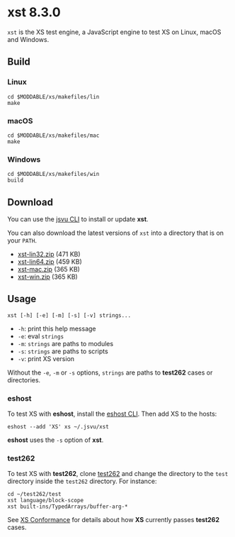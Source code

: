 # xst 8.3.0

`xst` is the XS test engine, a JavaScript engine to test XS on Linux, macOS and Windows.

## Build

### Linux 

	cd $MODDABLE/xs/makefiles/lin
	make

### macOS 

	cd $MODDABLE/xs/makefiles/mac
	make
	
### Windows 

	cd $MODDABLE/xs/makefiles/win
	build

## Download

You can use the [jsvu CLI](https://github.com/GoogleChromeLabs/jsvu) to install or update  **xst**.  

You can also download the latest versions of `xst` into a directory that is on your `PATH`.

- [xst-lin32.zip](http://moddable.com/release/binaries/xst-lin32.zip) (471 KB)
- [xst-lin64.zip](http://moddable.com/release/binaries/xst-lin64.zip) (459 KB)
- [xst-mac.zip](http://moddable.com/release/binaries/xst-mac.zip) (365 KB)
- [xst-win.zip](http://moddable.com/release/binaries/xst-win.zip) (365 KB)


## Usage

	xst [-h] [-e] [-m] [-s] [-v] strings...

- `-h`: print this help message
- `-e`: eval `strings`
- `-m`: `strings` are paths to modules
- `-s`: `strings` are paths to scripts
- `-v`: print XS version

Without the `-e`, `-m` or `-s` options, `strings` are paths to **test262** cases or directories. 

### eshost

To test XS with **eshost**, install the [eshost CLI](https://github.com/bterlson/eshost-cli]). Then add XS to the hosts:

	eshost --add 'XS' xs ~/.jsvu/xst

**eshost** uses the `-s` option of **xst**.

### test262

To test XS with **test262**, clone [test262](https://github.com/tc39/test262) and change the directory to the `test` directory inside the `test262` directory. For instance:
	
	cd ~/test262/test
	xst language/block-scope
	xst built-ins/TypedArrays/buffer-arg-*

See [XS Conformance](https://github.com/Moddable-OpenSource/moddable/blob/public/documentation/xs/XS%20Conformance.md) for details about how **XS** currently passes **test262** cases.
